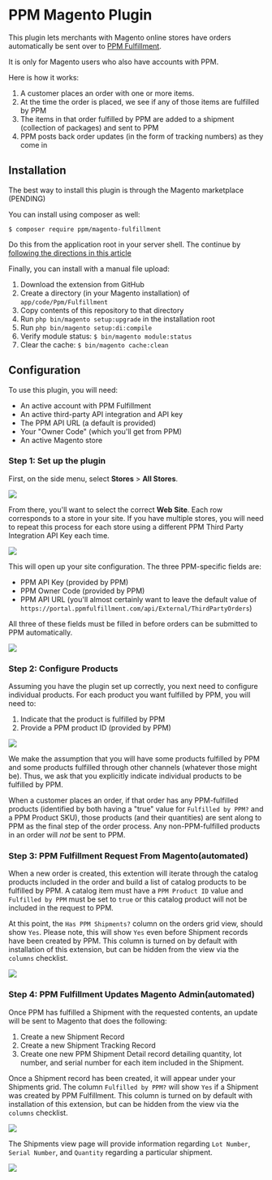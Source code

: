# PPM Magento Plugin

This plugin lets merchants with Magento online stores have orders automatically
be sent over to [PPM Fulfillment](http://home.ppmfulfillment.com/).

It is only for Magento users who also have accounts with PPM.

Here is how it works:

1. A customer places an order with one or more items.
2. At the time the order is placed, we see if any of those items are fulfilled
   by PPM
3. The items in that order fulfilled by PPM are added to a shipment (collection
   of packages) and sent to PPM
4. PPM posts back order updates (in the form of tracking numbers) as they come
   in

## Installation

The best way to install this plugin is through the Magento marketplace (PENDING)

You can install using composer as well:

```
$ composer require ppm/magento-fulfillment
```

Do this from the application root in your server shell. The continue by
[following the directions in this
article](https://devdocs.magento.com/extensions/install/)

Finally, you can install with a manual file upload:

1. Download the extension from GitHub
2. Create a directory (in your Magento installation) of `app/code/Ppm/Fulfillment`
3. Copy contents of this repository to that directory
4. Run `php bin/magento setup:upgrade` in the installation root
5. Run `php bin/magento setup:di:compile`
6. Verify module status: `$ bin/magento module:status`
7. Clear the cache: `$ bin/magento cache:clean`

## Configuration

To use this plugin, you will need:

+ An active account with PPM Fulfillment
+ An active third-party API integration and API key
+ The PPM API URL (a default is provided)
+ Your "Owner Code" (which you'll get from PPM)
+ An active Magento store

### Step 1: Set up the plugin

First, on the side menu, select **Stores** > **All Stores**.

![](/readme-assets/01-stores-menu.png)

From there, you'll want to select the correct **Web Site**. Each row corresponds
to a store in your site. If you have multiple stores, you will need to repeat
this process for each store using a different PPM Third Party Integration API
Key each time.

![](/readme-assets/02-stores-view.png)

This will open up your site configuration. The three PPM-specific fields are:

+ PPM API Key (provided by PPM)
+ PPM Owner Code (provided by PPM)
+ PPM API URL (you'll almost certainly want to leave the default value of
  `https://portal.ppmfulfillment.com/api/External/ThirdPartyOrders`)

All three of these fields must be filled in before orders can be submitted to
PPM automatically.

![](/readme-assets/03-store-config.png)

### Step 2: Configure Products

Assuming you have the plugin set up correctly, you next need to configure
individual products. For each product you want fulfilled by PPM, you will need
to:

1. Indicate that the product is fulfilled by PPM
2. Provide a PPM product ID (provided by PPM)

![](/readme-assets/04-product-configuration.png)

We make the assumption that you will have some products fulfilled by PPM and
some products fulfilled through other channels (whatever those might be). Thus,
we ask that you explicitly indicate individual products to be fulfilled by PPM.

When a customer places an order, if that order has any PPM-fulfilled products
(identified by both having a "true" value for `Fulfilled by PPM?` and a PPM
Product SKU), those products (and their quantities) are sent along to PPM as the
final step of the order process. Any non-PPM-fulfilled products in an order will
*not* be sent to PPM.

### Step 3: PPM Fulfillment Request From Magento(automated)

When a new order is created, this extention will iterate through the catalog products included in the order and build a list of catalog products to be fulfilled by PPM. A catalog item must have a `PPM Product ID` value and `Fulfilled by PPM` must be set to `true` or this catalog product will not be included in the request to PPM.

At this point, the `Has PPM Shipments?` column on the orders grid view, should show `Yes`. Please note, this will show `Yes` even before Shipment records have been created by PPM.  This column is turned on by default with installation of this extension, but can be hidden from the view via the `columns` checklist.

![](/readme-assets/05-orders-grid.png)

### Step 4: PPM Fulfillment Updates Magento Admin(automated)

Once PPM has fulfilled a Shipment with the requested contents, an update will be sent to Magento that does the following:

1. Create a new Shipment Record
2. Create a new Shipment Tracking Record
2. Create one new PPM Shipment Detail record detailing quantity, lot number, and serial number for each item included in the Shipment.

Once a Shipment record has been created, it will appear under your Shipments grid. The column `Fulfilled by PPM?` will show `Yes` if a Shipment was created by PPM Fulfillment. This column is turned on by default with installation of this extension, but can be hidden from the view via the `columns` checklist.

![](/readme-assets/06-shipments-grid.png)

The Shipments view page will provide information regarding `Lot Number`, `Serial Number`, and `Quantity` regarding a particular shipment.

![](/readme-assets/07-shipments-view.png)


